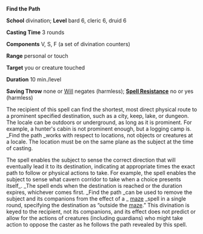  **Find the Path**

**School** divination; **Level** bard 6, cleric 6, druid 6

**Casting Time** 3 rounds

**Components** V, S, F (a set of divination counters)

**Range** personal or touch

**Target** you or creature touched

**Duration** 10 min./level

**Saving Throw** none or [Will](../combat.md#_will) negates (harmless); **[Spell Resistance](../glossary.md#_spell-resistance)** no or yes (harmless)

The recipient of this spell can find the shortest, most direct physical route to a prominent specified destination, such as a city, keep, lake, or dungeon. The locale can be outdoors or underground, as long as it is prominent. For example, a hunter's cabin is not prominent enough, but a logging camp is. _Find the path _works with respect to locations, not objects or creatures at a locale. The location must be on the same plane as the subject at the time of casting.

The spell enables the subject to sense the correct direction that will eventually lead it to its destination, indicating at appropriate times the exact path to follow or physical actions to take. For example, the spell enables the subject to sense what cavern corridor to take when a choice presents itself_. _The spell ends when the destination is reached or the duration expires, whichever comes first. _Find the path _can be used to remove the subject and its companions from the effect of a _ [maze](maze.md#_maze) _spell in a single round, specifying the destination as “outside the [maze](maze.md#_maze).” This divination is keyed to the recipient, not its companions, and its effect does not predict or allow for the actions of creatures (including guardians) who might take action to oppose the caster as he follows the path revealed by this spell.

